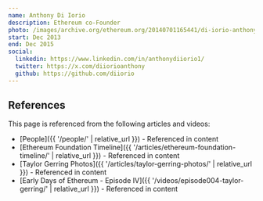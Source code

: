 ```yaml
---
name: Anthony Di Iorio
description: Ethereum co-Founder
photo: /images/archive.org/ethereum.org/20140701165441/di-iorio-anthony.jpg
start: Dec 2013
end: Dec 2015
social:
  linkedin: https://www.linkedin.com/in/anthonydiiorio1/
  twitter: https://x.com/diiorioanthony
  github: https://github.com/diiorio
---
```


## References

This page is referenced from the following articles and videos:

- [People]({{ '/people/' | relative_url }}) - Referenced in content
- [Ethereum Foundation Timeline]({{ '/articles/ethereum-foundation-timeline/' | relative_url }}) - Referenced in content
- [Taylor Gerring Photos]({{ '/articles/taylor-gerring-photos/' | relative_url }}) - Referenced in content
- [Early Days of Ethereum - Episode IV]({{ '/videos/episode004-taylor-gerring/' | relative_url }}) - Referenced in content
